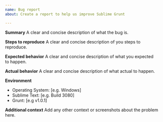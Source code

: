 ```yaml
---
name: Bug report
about: Create a report to help us improve Sublime Grunt

---
```


**Summary**
A clear and concise description of what the bug is.

**Steps to reproduce**
A clear and concise description of you steps to reproduce.

**Expected behavior**
A clear and concise description of what you expected to happen.

**Actual behavior**
A clear and concise description of what actual to happen.

**Environment**
 - Operating System: [e.g. Windows]
 - Sublime Text: [e.g. Build 3080]
 - Grunt: [e.g v1.0.1]

**Additional context**
Add any other context or screenshots about the problem here.
